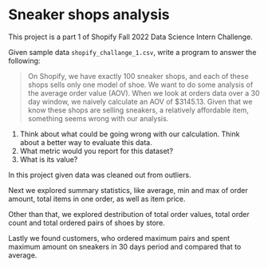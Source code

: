 # Sneaker shops analysis

This project is a part 1 of Shopify Fall 2022 Data Science Intern Challenge.

Given sample data `shopify_challange_1.csv`, write a program to answer the following:


>On Shopify, we have exactly 100 sneaker shops, and each of these shops sells only one model of shoe. We want to do some analysis of the average order value (AOV). When we look at orders data over a 30 day window, we naively calculate an AOV of $3145.13. Given that we know these shops are selling sneakers, a relatively affordable item, something seems wrong with our analysis. 

1. Think about what could be going wrong with our calculation. Think about a better way to evaluate this data. 
2. What metric would you report for this dataset?
3. What is its value?



In this project given data was cleaned out from outliers. 

Next we explored summary statistics, like average, min and max of order amount, total items in one order, as well as item price.

Other than that, we explored destribution of total order values, total order count and total ordered pairs of shoes by store.

Lastly we found customers, who ordered maximum pairs and spent maximum amount on sneakers in 30 days period and compared that to average.
